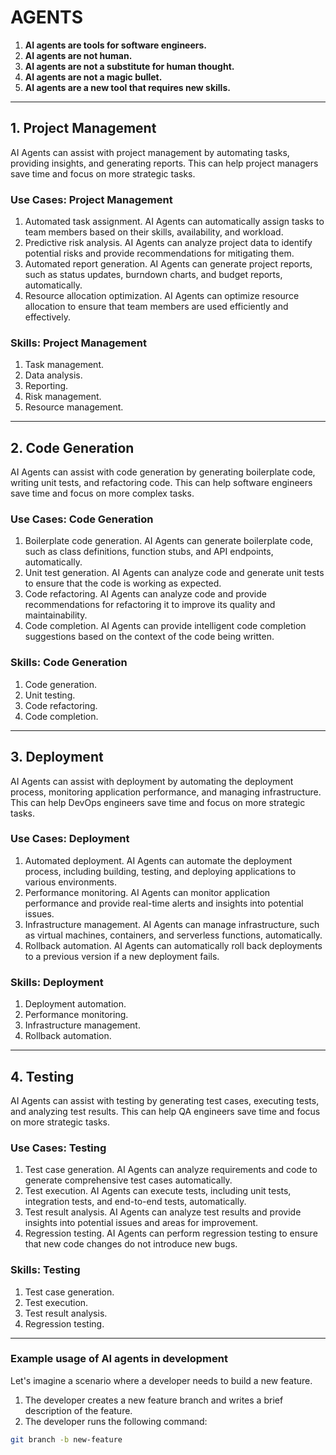 # AGENTS

1. **AI agents are tools for software engineers.**
2. **AI agents are not human.**
3. **AI agents are not a substitute for human thought.**
4. **AI agents are not a magic bullet.**
5. **AI agents are a new tool that requires new skills.**

---

## 1. Project Management

AI Agents can assist with project management by automating tasks, providing insights, and generating reports. This can help project managers save time and focus on more strategic tasks.

### Use Cases: Project Management

1. Automated task assignment. AI Agents can automatically assign tasks to team members based on their skills, availability, and workload.
2. Predictive risk analysis. AI Agents can analyze project data to identify potential risks and provide recommendations for mitigating them.
3. Automated report generation. AI Agents can generate project reports, such as status updates, burndown charts, and budget reports, automatically.
4. Resource allocation optimization. AI Agents can optimize resource allocation to ensure that team members are used efficiently and effectively.

### Skills: Project Management

1. Task management.
2. Data analysis.
3. Reporting.
4. Risk management.
5. Resource management.

---

## 2. Code Generation

AI Agents can assist with code generation by generating boilerplate code, writing unit tests, and refactoring code. This can help software engineers save time and focus on more complex tasks.

### Use Cases: Code Generation

1. Boilerplate code generation. AI Agents can generate boilerplate code, such as class definitions, function stubs, and API endpoints, automatically.
2. Unit test generation. AI Agents can analyze code and generate unit tests to ensure that the code is working as expected.
3. Code refactoring. AI Agents can analyze code and provide recommendations for refactoring it to improve its quality and maintainability.
4. Code completion. AI Agents can provide intelligent code completion suggestions based on the context of the code being written.

### Skills: Code Generation

1. Code generation.
2. Unit testing.
3. Code refactoring.
4. Code completion.

---

## 3. Deployment

AI Agents can assist with deployment by automating the deployment process, monitoring application performance, and managing infrastructure. This can help DevOps engineers save time and focus on more strategic tasks.

### Use Cases: Deployment

1. Automated deployment. AI Agents can automate the deployment process, including building, testing, and deploying applications to various environments.
2. Performance monitoring. AI Agents can monitor application performance and provide real-time alerts and insights into potential issues.
3. Infrastructure management. AI Agents can manage infrastructure, such as virtual machines, containers, and serverless functions, automatically.
4. Rollback automation. AI Agents can automatically roll back deployments to a previous version if a new deployment fails.

### Skills: Deployment

1. Deployment automation.
2. Performance monitoring.
3. Infrastructure management.
4. Rollback automation.

---

## 4. Testing

AI Agents can assist with testing by generating test cases, executing tests, and analyzing test results. This can help QA engineers save time and focus on more strategic tasks.

### Use Cases: Testing

1. Test case generation. AI Agents can analyze requirements and code to generate comprehensive test cases automatically.
2. Test execution. AI Agents can execute tests, including unit tests, integration tests, and end-to-end tests, automatically.
3. Test result analysis. AI Agents can analyze test results and provide insights into potential issues and areas for improvement.
4. Regression testing. AI Agents can perform regression testing to ensure that new code changes do not introduce new bugs.

### Skills: Testing

1. Test case generation.
2. Test execution.
3. Test result analysis.
4. Regression testing.

---

### Example usage of AI agents in development

Let's imagine a scenario where a developer needs to build a new feature.

1. The developer creates a new feature branch and writes a brief description of the feature.
2. The developer runs the following command:

```bash
git branch -b new-feature
